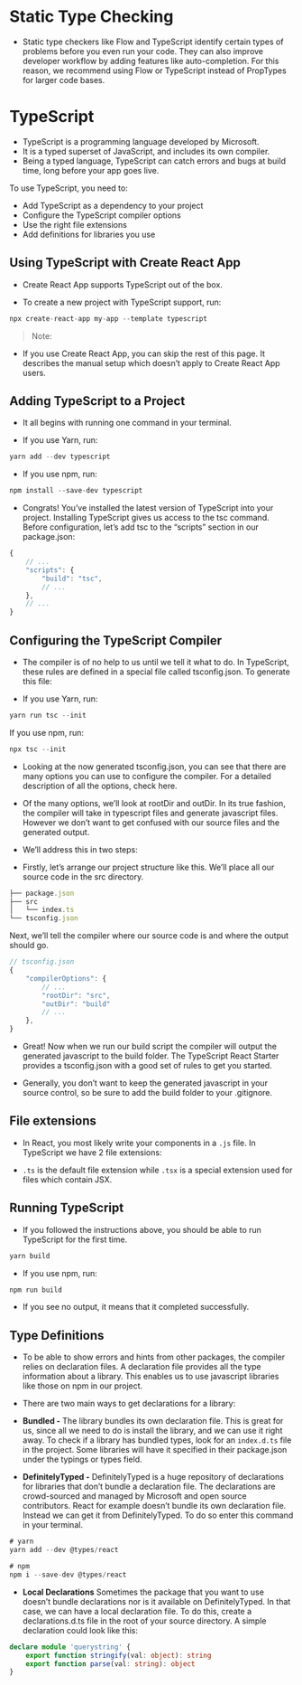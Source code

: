# Static Type Checking

* Static type checkers like Flow and TypeScript identify certain types of problems before you even run your code. They can also improve developer workflow by adding features like auto-completion. For this reason, we recommend using Flow or TypeScript instead of PropTypes for larger code bases.

# TypeScript

* TypeScript is a programming language developed by Microsoft. 
* It is a typed superset of JavaScript, and includes its own compiler. 
* Being a typed language, TypeScript can catch errors and bugs at build time, long before your app goes live.

To use TypeScript, you need to:

* Add TypeScript as a dependency to your project
* Configure the TypeScript compiler options
* Use the right file extensions
* Add definitions for libraries you use

## Using TypeScript with Create React App

* Create React App supports TypeScript out of the box.

* To create a new project with TypeScript support, run:

```ts
npx create-react-app my-app --template typescript
```

> Note: 

* If you use Create React App, you can skip the rest of this page. It describes the manual setup which doesn’t apply to Create React App users.

## Adding TypeScript to a Project

* It all begins with running one command in your terminal.

* If you use Yarn, run:

```ts
yarn add --dev typescript
```

* If you use npm, run:

```ts
npm install --save-dev typescript
```

* Congrats! You’ve installed the latest version of TypeScript into your project. Installing TypeScript gives us access to the tsc command. Before configuration, let’s add tsc to the “scripts” section in our package.json:

```ts
{
    // ...
    "scripts": {
        "build": "tsc",
        // ...
    },
    // ...
}
```

## Configuring the TypeScript Compiler

* The compiler is of no help to us until we tell it what to do. In TypeScript, these rules are defined in a special file called tsconfig.json. To generate this file:

* If you use Yarn, run:

```ts
yarn run tsc --init
```

If you use npm, run:

```ts
npx tsc --init
```

* Looking at the now generated tsconfig.json, you can see that there are many options you can use to configure the compiler. For a detailed description of all the options, check here.

* Of the many options, we’ll look at rootDir and outDir. In its true fashion, the compiler will take in typescript files and generate javascript files. However we don’t want to get confused with our source files and the generated output.

* We’ll address this in two steps:

* Firstly, let’s arrange our project structure like this. We’ll place all our source code in the src directory.

```ts
├── package.json
├── src
│   └── index.ts 
└── tsconfig.json
```

Next, we’ll tell the compiler where our source code is and where the output should go.

```ts
// tsconfig.json
{
    "compilerOptions": {
        // ...
        "rootDir": "src",
        "outDir": "build"
        // ...
    },
}
```

* Great! Now when we run our build script the compiler will output the generated javascript to the build folder. The TypeScript React Starter provides a tsconfig.json with a good set of rules to get you started.

* Generally, you don’t want to keep the generated javascript in your source control, so be sure to add the build folder to your .gitignore.

## File extensions

* In React, you most likely write your components in a `.js` file. In TypeScript we have 2 file extensions:

* `.ts` is the default file extension while `.tsx` is a special extension used for files which contain JSX.

## Running TypeScript

* If you followed the instructions above, you should be able to run TypeScript for the first time.

```ts
yarn build
```

* If you use npm, run:

```ts
npm run build
```

* If you see no output, it means that it completed successfully.

## Type Definitions

* To be able to show errors and hints from other packages, the compiler relies on declaration files. A declaration file provides all the type information about a library. This enables us to use javascript libraries like those on npm in our project.

* There are two main ways to get declarations for a library:

* **Bundled -** The library bundles its own declaration file. This is great for us, since all we need to do is install the library, and we can use it right away. To check if a library has bundled types, look for an `index.d.ts` file in the project. Some libraries will have it specified in their package.json under the typings or types field.

* **DefinitelyTyped -** DefinitelyTyped is a huge repository of declarations for libraries that don’t bundle a declaration file. The declarations are crowd-sourced and managed by Microsoft and open source contributors. React for example doesn’t bundle its own declaration file. Instead we can get it from DefinitelyTyped. To do so enter this command in your terminal.

```ts
# yarn
yarn add --dev @types/react

# npm
npm i --save-dev @types/react
```

* **Local Declarations** Sometimes the package that you want to use doesn’t bundle declarations nor is it available on DefinitelyTyped. In that case, we can have a local declaration file. To do this, create a declarations.d.ts file in the root of your source directory. A simple declaration could look like this:

```ts
declare module 'querystring' {
    export function stringify(val: object): string
    export function parse(val: string): object
}
```


